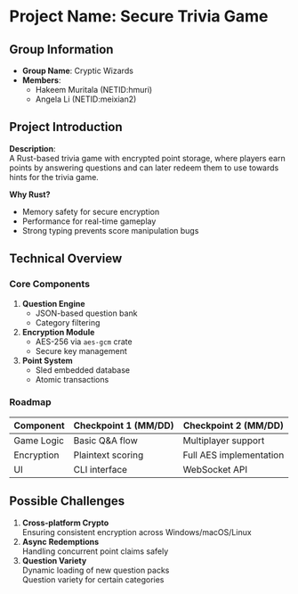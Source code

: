 # Project Name: Secure Trivia Game

## Group Information
- **Group Name**: Cryptic Wizards 
- **Members**:
  - Hakeem Muritala (NETID:hmuri)
  - Angela Li (NETID:meixian2)

## Project Introduction
**Description**:  
A Rust-based trivia game with encrypted point storage, where players earn points by answering questions and can later redeem them to use towards hints for the trivia game.  

**Why Rust?**  
- Memory safety for secure encryption  
- Performance for real-time gameplay  
- Strong typing prevents score manipulation bugs  

## Technical Overview
### Core Components
1. **Question Engine**  
   - JSON-based question bank  
   - Category filtering  
2. **Encryption Module**  
   - AES-256 via `aes-gcm` crate  
   - Secure key management  
3. **Point System**  
   - Sled embedded database  
   - Atomic transactions  

### Roadmap
| Component          | Checkpoint 1 (MM/DD)       | Checkpoint 2 (MM/DD)       |
|--------------------|----------------------------|----------------------------|
| Game Logic         | Basic Q&A flow             | Multiplayer support        |
| Encryption         | Plaintext scoring          | Full AES implementation    |
| UI                 | CLI interface              | WebSocket API              |

## Possible Challenges
1. **Cross-platform Crypto**  
   Ensuring consistent encryption across Windows/macOS/Linux  
2. **Async Redemptions**  
   Handling concurrent point claims safely  
3. **Question Variety**  
   Dynamic loading of new question packs  
   Question variety for certain categories
